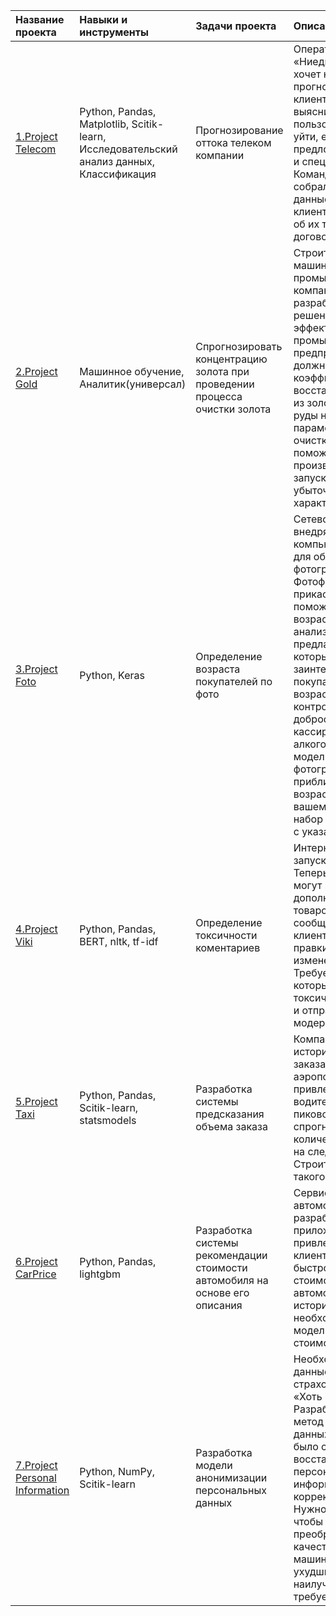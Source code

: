 | Название проекта | Навыки и инструменты | Задачи проекта | Описание проекта |
| :--------------- | :--------------------| :--------------| :----------------|
| [1.Project Telecom](https://github.com/NoldAnton/Portfolio/tree/main/Project%20Telecom) | Python, Pandas, Matplotlib, Scitik-learn, Исследовательский анализ данных, Классификация | Прогнозирование оттока телеком компании | Оператор связи «Ниединогоразрыва.ком» хочет научиться прогнозировать отток клиентов. Если выяснится, что пользователь планирует уйти, ему будут предложены промокоды и специальные условия. Команда оператора собрала персональные данные о некоторых клиентах, информацию об их тарифах и договорах |
| [2.Project Gold](https://github.com/NoldAnton/Portfolio/tree/main/Project%20Gold) | Машинное обучение, Аналитик(универсал) | Спрогнозировать концентрацию золота при проведении процесса очистки золота | Строитстся модель машинного обучения для промышленной компании, разрабатывающая решения для эффективной работы промышленных предприятий. Модель должна предсказать коэффициент восстановления золота из золотосодержащей руды на основе данных с параметрами добычи и очистки. Модель поможет оптимизировать производство, чтобы не запускать предприятие с убыточными характеристиками |
| [3.Project Foto](https://github.com/NoldAnton/Portfolio/tree/main/Project%20Foto) | Python, Keras | Определение возраста покупателей по фото | Сетевой супермаркет внедряет систему компьютерного зрения для обработки фотографий покупателей. Фотофиксация в прикассовой зоне поможет определять возраст клиентов, чтобы анализировать покупки и предлагать товары, которые могут заинтересовать покупателей этой возрастной группы и контролировать добросовестность кассиров при продаже алкоголя. Строится модель, которая по фотографии определит приблизительный возраст человека. В вашем распоряжении набор фотографий людей с указанием возраста |
| [4.Project Viki](https://github.com/NoldAnton/Portfolio/tree/main/Project%20Viki) | Python, Pandas, BERT, nltk, tf-idf | Определение токсичности коментариев | Интернет-магазин запускает новый сервис. Теперь пользователи могут редактировать и дополнять описания товаров, как в вики-сообществах. То есть клиенты предлагают свои правки и комментируют изменения других. Требуется инструмент, который будет искать токсичные комментарии и отправлять их на модерацию |
| [5.Project Taxi](https://github.com/NoldAnton/Portfolio/tree/main/Project%20Taxi) | Python, Pandas, Scitik-learn, statsmodels | Разработка системы предсказания объема заказа | Компания такси собрала исторические данные о заказах такси в аэропортах. Чтобы привлекать больше водителей в период пиковой нагрузки, нужно спрогнозировать количество заказов такси на следующий час. Строится модель для такого предсказания |
| [6.Project CarPrice](https://github.com/NoldAnton/Portfolio/tree/main/Projeck%20CarPrice) | Python, Pandas, lightgbm | Разработка системы рекомендации стоимости автомобиля на основе его описания | Сервис по продаже автомобилей с пробегом  разрабатывает приложение для привлечения новых клиентов. В нём можно быстро узнать рыночную стоимость своего автомобиля. На основе исторические данные необходимо построить модель для определения стоимости автомобиля |
| [7.Project Personal Information](https://github.com/NoldAnton/Portfolio/tree/main/Project%20Personal%20Information) | Python, NumPy, Scitik-learn | Разработка модели анонимизации персональных данных | Необходимо защитить данные клиентов страховой компании «Хоть потоп». Разработайте такой метод преобразования данных, чтобы по ним было сложно восстановить персональную информацию. Обоснуйте корректность его работы. Нужно защитить данные, чтобы при преобразовании качество моделей машинного обучения не ухудшилось. Подбирать наилучшую модель не требуется |
